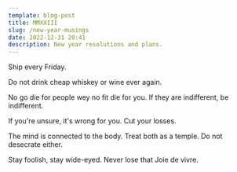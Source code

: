 ```yaml
---
template: blog-post
title: MMXXIII
slug: /new-year-musings
date: 2022-12-31 20:41
description: New year resolutions and plans.
---
```

Ship every Friday.

Do not drink cheap whiskey or wine ever again.

No go die for people wey no fit die for you. If they are indifferent, be indifferent.

If you're unsure, it's wrong for you. Cut your losses. 

The mind is connected to the body. Treat both as a temple. Do not desecrate either.

Stay foolish, stay wide-eyed. Never lose that Joie de vivre.